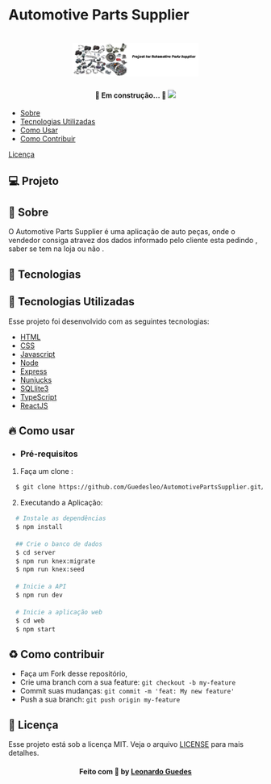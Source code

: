 # Automotive Parts Supplier
<h1 align="center">
    <img alt="Automotive Parts Supplier" title="Automotive Parts Supplier" src=".github/ProjectForAutomotivePartsSupplier.svg" width="250px" />
</h1>
<h4 align="center"> 
	🚧  Em construção...  🚧
  <img src="https://img.shields.io/badge/status-EM%20DESENVOLVIMENTO-6558C3?style=flat-square">
</h4>
<p align="center">  

 - [Sobre](#sobre)
 - [Tecnologias Utilizadas](#tecnologias-utilizadas)
 - [Como Usar](#como-usar)
 - [Como Contribuir](#como-contribuir)
  
  <a href="#memo-licença">Licença</a>
</p>

## 💻 Projeto
<a id="sobre"></a>
## :bookmark: Sobre
O Automotive Parts Supplier é uma aplicação de auto peças, onde o vendedor consiga atravez dos dados informado pelo  cliente esta pedindo , saber se tem na loja ou não .

## 🚀 Tecnologias
<a id="tecnologias-utilizadas"></a>

## :rocket: Tecnologias Utilizadas
Esse projeto foi desenvolvido com as seguintes tecnologias:

- [HTML](https://devdocs.io/html/)
- [CSS](https://devdocs.io/css/)
- [Javascript](https://devdocs.io/javascript/)
- [Node](https://nodejs.org/en/)
- [Express](https://expressjs.com/)
- [Nunjucks](https://mozilla.github.io/nunjucks/)
- [SQLlite3](https://www.sqlite.org/index.html)
- [TypeScript](https://www.typescriptlang.org/)
- [ReactJS](https://reactjs.org/)

## :fire: Como usar

- ### **Pré-requisitos**
1. Faça um clone :

```sh
  $ git clone https://github.com/Guedesleo/AutomotivePartsSupplier.git/
```

2. Executando a Aplicação:

```sh
  # Instale as dependências
  $ npm install

  ## Crie o banco de dados
  $ cd server
  $ npm run knex:migrate
  $ npm run knex:seed

  # Inicie a API
  $ npm run dev

  # Inicie a aplicação web
  $ cd web
  $ npm start

```

<a id="como-contribuir"></a>

## :recycle: Como contribuir

- Faça um Fork desse repositório,
- Crie uma branch com a sua feature: `git checkout -b my-feature`
- Commit suas mudanças: `git commit -m 'feat: My new feature'`
- Push a sua branch: `git push origin my-feature`

## :memo: Licença

Esse projeto está sob a licença MIT. Veja o arquivo [LICENSE](LICENSE.md) para mais detalhes.

<h4 align="center">
    Feito com 💜 by <a href="https://www.linkedin.com/in/leonardo-guedes-95a016108/" target="_blank">Leonardo Guedes</a>
</h4>
